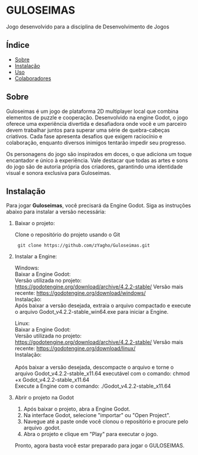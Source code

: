 # GULOSEIMAS

Jogo desenvolvido para a disciplina de Desenvolvimento de Jogos

## Índice

- [Sobre](#sobre)
- [Instalação](#instalação)
- [Uso](#uso)
- [Colaboradores](#colaboradores)

## Sobre

Guloseimas é um jogo de plataforma 2D multiplayer local que combina elementos de puzzle e cooperação. Desenvolvido na engine Godot, o jogo oferece uma experiência divertida e desafiadora onde você e um parceiro devem trabalhar juntos para superar uma série de quebra-cabeças criativos. Cada fase apresenta desafios que exigem raciocínio e colaboração, enquanto diversos inimigos tentarão impedir seu progresso.

Os personagens do jogo são inspirados em doces, o que adiciona um toque encantador e único à experiência. Vale destacar que todas as artes e sons do jogo são de autoria própria dos criadores, garantindo uma identidade visual e sonora exclusiva para Guloseimas.


## Instalação

Para jogar <strong>Guloseimas</strong>, você precisará da Engine Godot. Siga as instruções abaixo para instalar a versão necessária:<br>

1. Baixar o projeto:<br>

    Clone o repositório do projeto usando o Git<br>

        git clone https://github.com/zYagho/Guloseimas.git



2. Instalar a Engine:<br>

    Windows: <br>
        Baixar a Engine Godot:<br>
            Versão utilizada no projeto: https://godotengine.org/download/archive/4.2.2-stable/
            Versão mais recente: https://godotengine.org/download/windows/
        <br>Instalação:<br>
            Após baixar a versão desejada, extraia o arquivo compactado e execute o arquivo Godot_v4.2.2-stable_win64.exe para iniciar a Engine.

    Linux:<br>
        Baixar a Engine Godot:<br>
            Versão utilizada no projeto: https://godotengine.org/download/archive/4.2.2-stable/
            Versão mais recente: https://godotengine.org/download/linux/
        <br>Instalação:<br>
            <br>Após baixar a versão desejada, descompacte o arquivo e torne o arquivo Godot_v4.2.2-stable_x11.64 executável com o comando:
                chmod +x Godot_v4.2.2-stable_x11.64
            <br>Execute a Engine com o comando:
                ./Godot_v4.2.2-stable_x11.64
        
3. Abrir o projeto na Godot
    1. Após baixar o projeto, abra a Engine Godot.
    2. Na interface Godot, selecione "importar" ou "Open Project".
    3. Navegue até a paste onde você clonou o repositório e procure pelo arquivo .godot.
    4. Abra o projeto e clique em "Play" para executar o jogo.

    Pronto, agora basta você estar preparado para jogar o GULOSEIMAS.
